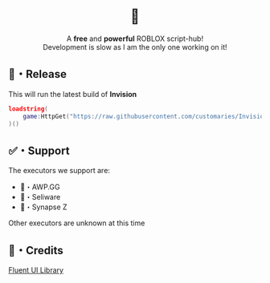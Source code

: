 <h1 align="center">🚧</h1>
<div align="center">A <b>free</b> and <b>powerful</b> ROBLOX script-hub!</div>
<div align="center">Development is slow as I am the only one working on it!</div>

## 📌・Release
This will run the latest build of **Invision**
```lua
loadstring(
    game:HttpGet("https://raw.githubusercontent.com/customaries/Invision/refs/heads/main/public/latest.lua")
)()
```
## ✅・Support
The executors we support are:

- 💪・AWP.GG
- 🌊・Seliware
- 🔮・Synapse Z
  
Other executors are unknown at this time

## 🔗・Credits
[Fluent UI Library](https://github.com/dawid-scripts/Fluent)

